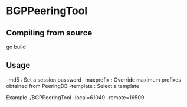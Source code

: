 BGPPeeringTool
============

Compiling from source
------------
go build

Usage
------------
-md5
  : Set a session password
-maxprefix
  : Override maximum prefixes obtained from PeeringDB
-template
  : Select a template

Example
        ./BGPPeeringTool -local=61049 -remote=16509
